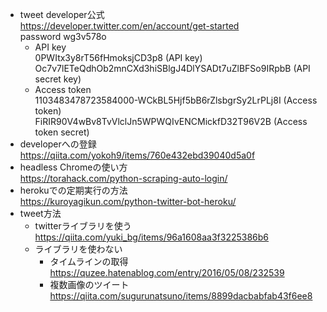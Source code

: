 - tweet developer公式   
  https://developer.twitter.com/en/account/get-started    
  password wg3v578o
  - API key   
    0PWItx3y8rT56fHmoksjCD3p8 (API key)   
    Oc7v7lETeQdhOb2mnCXd3hiSBlgJ4DlYSADt7uZlBFSo9IRpbB (API secret key)     
  - Access token    
    1103483478723584000-WCkBL5Hjf5bB6rZlsbgrSy2LrPLj8I (Access token)   
    FiRIR90V4wBv8TvVlclJn5WPWQIvENCMickfD32T96V2B (Access token secret)    
- developerへの登録   
  https://qiita.com/yokoh9/items/760e432ebd39040d5a0f   
- headless Chromeの使い方   
  https://torahack.com/python-scraping-auto-login/    
- herokuでの定期実行の方法   
  https://kuroyagikun.com/python-twitter-bot-heroku/    
- tweet方法   
  - twitterライブラリを使う   
    https://qiita.com/yuki_bg/items/96a1608aa3f3225386b6    
  - ライブラリを使わない    
    - タイムラインの取得   
      https://quzee.hatenablog.com/entry/2016/05/08/232539    
    - 複数画像のツイート   
      https://qiita.com/sugurunatsuno/items/8899dacbabfab43f6ee8    
